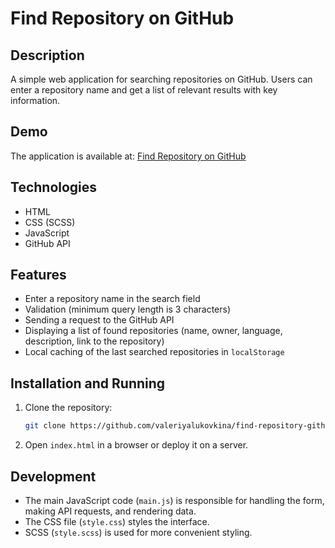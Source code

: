 # Find Repository on GitHub

## Description
A simple web application for searching repositories on GitHub. Users can enter a repository name and get a list of relevant results with key information.

## Demo
The application is available at: [Find Repository on GitHub](https://valeriyalukovkina.github.io/find-repository-github/)

## Technologies
- HTML
- CSS (SCSS)
- JavaScript
- GitHub API

## Features
- Enter a repository name in the search field
- Validation (minimum query length is 3 characters)
- Sending a request to the GitHub API
- Displaying a list of found repositories (name, owner, language, description, link to the repository)
- Local caching of the last searched repositories in `localStorage`

## Installation and Running
1. Clone the repository:
   ```sh
   git clone https://github.com/valeriyalukovkina/find-repository-github.git
   ```
2. Open `index.html` in a browser or deploy it on a server.

## Development
- The main JavaScript code (`main.js`) is responsible for handling the form, making API requests, and rendering data.
- The CSS file (`style.css`) styles the interface.
- SCSS (`style.scss`) is used for more convenient styling.
